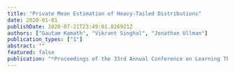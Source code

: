 ```yaml
---
title: "Private Mean Estimation of Heavy-Tailed Distributions"
date: 2020-01-01
publishDate: 2020-07-21T23:49:01.826921Z
authors: ["Gautam Kamath", "Vikrant Singhal", "Jonathan Ullman"]
publication_types: ["1"]
abstract: ""
featured: false
publication: "*Proceedings of the 33rd Annual Conference on Learning Theory*"
---
```


